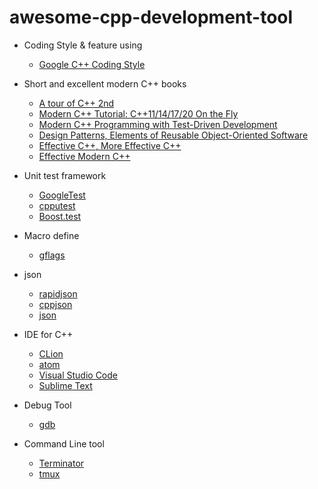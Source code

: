 # awesome-cpp-development-tool
- Coding Style & feature using

  - [Google C++ Coding Style](https://google.github.io/styleguide/cppguide.html#cpplint)
- Short and excellent modern C++ books
  - [A tour of C++ 2nd](http://www.stroustrup.com/tour2.html)
  - [Modern C++ Tutorial: C++11/14/17/20 On the Fly](https://github.com/changkun/modern-cpp-tutorial)
  - [Modern C++ Programming with Test-Driven Development](https://github.com/dave00galloway/shiny-octo-archer/blob/master/Modern%20C%2B%2B%20Programming%20with%20Test-Driven%20Development.pdf)
  - [Design Patterns, Elements of Reusable Object-Oriented Software](https://github.com/dieforfree/edsebooks/blob/master/ebooks/Design%20Patterns%2C%20Elements%20of%20Reusable%20Object-Oriented%20Software.pdf)
  - [Effective C++, More Effective C++](http://icedane.insomnia247.nl/secretlol/Effective%20C++%3BMore%20Effective%20C++.pdf)
  - [Effective Modern C++](https://www.pdfdrive.com/effective-modern-c-d33410846.html)
- Unit test framework 
  - [GoogleTest](https://github.com/google/googletest)
  - [cpputest](https://github.com/cpputest/cpputest)
  - [Boost.test](https://github.com/boostorg/test)
- Macro define 
  - [gflags](https://github.com/gflags/gflags)
- json 
  - [rapidjson](https://github.com/Tencent/rapidjson)
  - [cppjson](https://github.com/open-source-parsers/jsoncpp)
  - [json](https://github.com/nlohmann/json)
- IDE for C++ 
  - [CLion](https://www.jetbrains.com/clion/)
  - [atom](https://atom.io)
  - [Visual Studio Code](https://code.visualstudio.com)
  - [Sublime Text](https://www.sublimetext.com)
- Debug Tool 
  - [gdb](https://github.com/cyrus-and/gdb-dashboard)
- Command Line tool
  - [Terminator](https://gnometerminator.blogspot.com/p/introduction.html)
  - [tmux](https://github.com/tmux/tmux)
